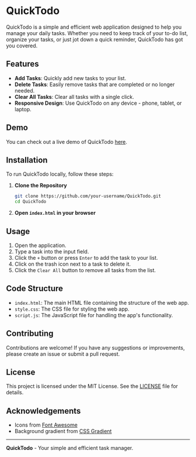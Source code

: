 
# QuickTodo

QuickTodo is a simple and efficient web application designed to help you manage your daily tasks. Whether you need to keep track of your to-do list, organize your tasks, or just jot down a quick reminder, QuickTodo has got you covered.

## Features

- **Add Tasks**: Quickly add new tasks to your list.
- **Delete Tasks**: Easily remove tasks that are completed or no longer needed.
- **Clear All Tasks**: Clear all tasks with a single click.
- **Responsive Design**: Use QuickTodo on any device - phone, tablet, or laptop.

## Demo

You can check out a live demo of QuickTodo [here](https://your-username.github.io/QuickTodo/).

## Installation

To run QuickTodo locally, follow these steps:

1. **Clone the Repository**
    ```bash
    git clone https://github.com/your-username/QuickTodo.git
    cd QuickTodo
    ```

2. **Open `index.html` in your browser**

## Usage

1. Open the application.
2. Type a task into the input field.
3. Click the `+` button or press `Enter` to add the task to your list.
4. Click on the trash icon next to a task to delete it.
5. Click the `Clear All` button to remove all tasks from the list.

## Code Structure

- `index.html`: The main HTML file containing the structure of the web app.
- `style.css`: The CSS file for styling the web app.
- `script.js`: The JavaScript file for handling the app's functionality.

## Contributing

Contributions are welcome! If you have any suggestions or improvements, please create an issue or submit a pull request.

## License

This project is licensed under the MIT License. See the [LICENSE](LICENSE) file for details.

## Acknowledgements

- Icons from [Font Awesome](https://fontawesome.com/)
- Background gradient from [CSS Gradient](https://cssgradient.io/)

---

**QuickTodo** - Your simple and efficient task manager.
